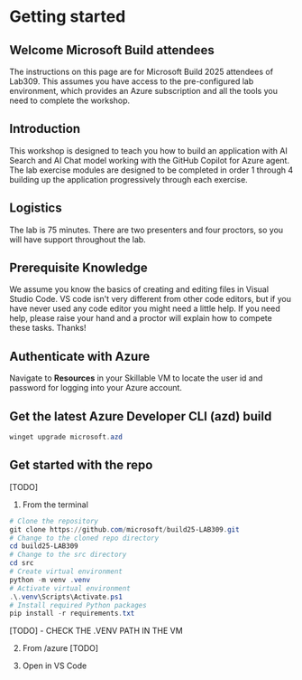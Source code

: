 # Getting started

## Welcome Microsoft Build attendees
The instructions on this page are for Microsoft Build 2025 attendees of Lab309. This assumes you have access to the pre-configured lab environment, which provides an Azure subscription and all the tools you need to complete the workshop.

## Introduction
This workshop is designed to teach you how to build an application with AI Search and AI Chat model working with the GitHub Copilot for Azure agent. The lab exercise modules are designed to be completed in order 1 through 4 building up the application progressively through each exercise.

## Logistics
The lab is 75 minutes. There are two presenters and four proctors, so you will have support throughout the lab.

## Prerequisite Knowledge 
We assume you know the basics of creating and editing files in Visual Studio Code. VS code isn't very different from other code editors, but if you have never used any code editor you might need a little help. If you need help, please raise your hand and a proctor will explain how to compete these tasks. Thanks!

## Authenticate with Azure
Navigate to **Resources** in your Skillable VM to locate the user id and password for logging into your Azure account. 

## Get the latest Azure Developer CLI (azd) build

```powershell
winget upgrade microsoft.azd
```

## Get started with the repo
[TODO]

1. From the terminal

```powershell
# Clone the repository
git clone https://github.com/microsoft/build25-LAB309.git
# Change to the cloned repo directory
cd build25-LAB309
# Change to the src directory
cd src
# Create virtual environment
python -m venv .venv
# Activate virtual environment
.\.venv\Scripts\Activate.ps1
# Install required Python packages
pip install -r requirements.txt
```
[TODO] - CHECK THE .VENV PATH IN THE VM

2. From /azure [TODO]

3. Open in VS Code
